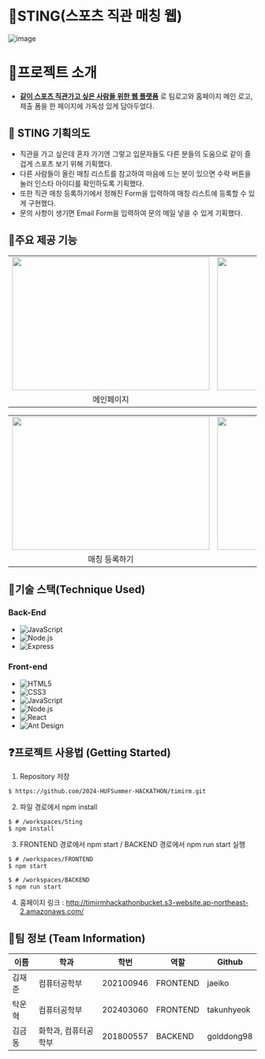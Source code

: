 # 🤾STING(스포츠 직관 매칭 웹)
![image](https://github.com/2024-HUFSummer-HACKATHON/timirm/assets/88999549/7d8c6a59-8e3f-4681-b5d1-cb683c2253a0)


# :book:프로젝트 소개
- **<u>같이 스포츠 직관가고 싶은 사람들 위한 웹 플랫폼</u>** 로 팀로고와 홈페이지 메인 로고, 제출 폼을 한 페이지에 가독성 있게 담아두었다.

## :bookmark_tabs: STING 기획의도
- 직관을 가고 싶은데 혼자 가기엔 그렇고 입문자들도 다른 분들의 도움으로 같이 즐겁게 스포츠 보기 위해 기획했다.
- 다른 사람들이 올린 매칭 리스트를 참고하여 마음에 드는 분이 있으면 수락 버튼을 눌러 인스타 아이디를 확인하도록 기획했다.
- 또한 직관 매칭 등록하기에서 정해진 Form을 입력하여 매칭 리스트에 등록할 수 있게 구현했다.
- 문의 사항이 생기면 Email Form을 입력하여 문의 메일 넣을 수 있게 기획했다.

## :mag_right:주요 제공 기능
<table>
  <tr>
    <td><img src="https://github.com/2024-HUFSummer-HACKATHON/timirm/assets/88999549/4cc5c0d7-1162-4f0b-9873-3f2800826d0f"  width = 400px height = 270px ></td>
    <td><img src="https://github.com/2024-HUFSummer-HACKATHON/timirm/assets/88999549/9a16f237-a05d-49f6-9252-3a635edf0827" width = 400px height = 270px></td>
   </tr> 
   <tr>
      <td align="center">메인페이지</td>
      <td align="center">매칭 리스트</td>
  </tr>
</table>
<table>
  <tr>
    <td><img src="https://github.com/2024-HUFSummer-HACKATHON/timirm/assets/88999549/66edd1a3-f601-4d2c-b4bb-87adae22d94c" width = 400px height = 270px ></td>
    <td><img src="https://github.com/2024-HUFSummer-HACKATHON/timirm/assets/88999549/dbb180de-ffe4-40c7-8f12-1614454b07c6" width = 400px height = 270px></td>
   </tr> 
   <tr>
      <td align="center">매칭 등록하기</td>
      <td align="center">문의사항</td>
  </tr>
</table>


## :hammer:기술 스택(Technique Used)
<h3>Back-End</h3>

* ![JavaScript](https://img.shields.io/badge/JavaScript-F7DF1E.svg?&style=for-the-badge&logo=JavaScript&logoColor=white)
* ![Node.js](https://img.shields.io/badge/Node.js-339933.svg?&style=for-the-badge&logo=Node.js&logoColor=white)
* ![Express](https://img.shields.io/badge/Express-000000.svg?&style=for-the-badge&logo=Express&logoColor=white)

<h3>Front-end</h3>

* ![HTML5](https://img.shields.io/badge/HTML5-E34F26.svg?&style=for-the-badge&logo=HTML5&logoColor=white)
* ![CSS3](https://img.shields.io/badge/CSS3-1572B6.svg?&style=for-the-badge&logo=CSS3&logoColor=white)
* ![JavaScript](https://img.shields.io/badge/JavaScript-F7DF1E.svg?&style=for-the-badge&logo=JavaScript&logoColor=white)
* ![Node.js](https://img.shields.io/badge/Node.js-339933.svg?&style=for-the-badge&logo=Node.js&logoColor=white)
* ![React](https://img.shields.io/badge/React-61DAFB.svg?&style=for-the-badge&logo=React&logoColor=white)
* ![Ant Design](https://img.shields.io/badge/AntDesign-0170FE.svg?&style=for-the-badge&logo=AntDesign&logoColor=white)


## :question:프로젝트 사용법 (Getting Started)
1. Repository 저장
```
$ https://github.com/2024-HUFSummer-HACKATHON/timirm.git
```

2. 파일 경로에서 npm install
```
$ # /workspaces/Sting
$ npm install
```

3. FRONTEND 경로에서 npm start / BACKEND 경로에서 npm run start 실행
```
$ # /workspaces/FRONTEND
$ npm start

$ # /workspaces/BACKEND
$ npm run start
```

4. 홈페이지 링크 : http://timirmhackathonbucket.s3-website.ap-northeast-2.amazonaws.com/

## :raising_hand:팀 정보 (Team Information)

|이름|학과|학번|역할|Github
|-------|---|---|---|----|
|김재준|컴퓨터공학부|202100946|FRONTEND|jaeiko
|탁운혁|컴퓨터공학부|202403060|FRONTEND|takunhyeok
|김금동|화학과, 컴퓨터공학부|201800557|BACKEND|golddong98




